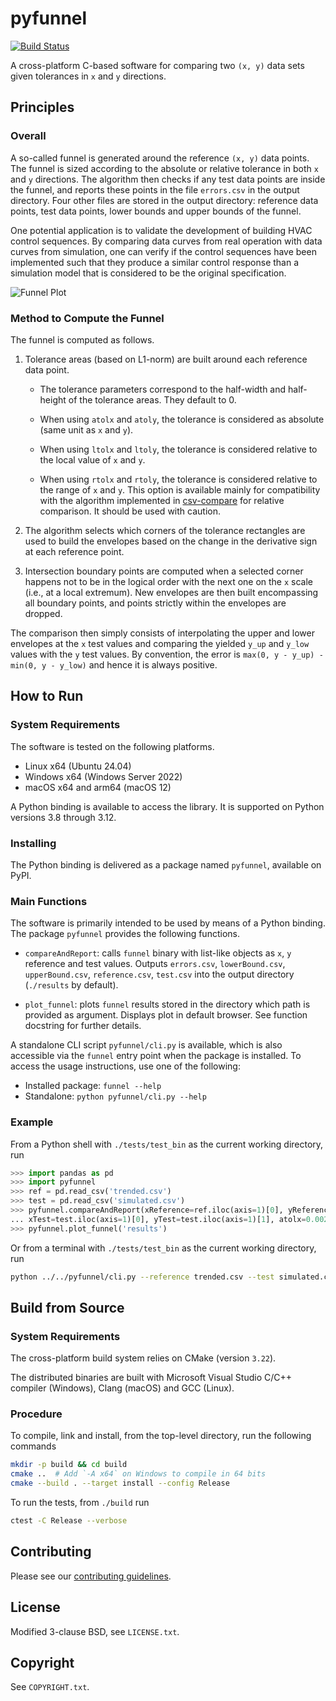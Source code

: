 # pyfunnel

[![Build Status](https://travis-ci.org/lbl-srg/funnel.svg?branch=master)](https://travis-ci.org/lbl-srg/funnel)

A cross-platform C-based software for comparing two `(x, y)` data sets given tolerances in `x` and `y` directions.

## Principles

### Overall

A so-called funnel is generated around the reference `(x, y)` data points.
The funnel is sized according to the absolute or relative tolerance in
both `x` and `y` directions.
The algorithm then checks if any test data points are inside the funnel,
and reports these points in the file `errors.csv` in the output directory.
Four other files are stored in the output directory: reference data points,
test data points, lower bounds and upper bounds of the funnel.

One potential application is to validate the development of building
HVAC control sequences. By comparing data curves from real operation with
data curves from simulation, one can verify if the control sequences
have been implemented such that they produce a similar control response
than a simulation model that is considered to be the original specification.

![Funnel Plot](https://github.com/lbl-srg/funnel/raw/master/img/plot_image.svg)

### Method to Compute the Funnel

The funnel is computed as follows.

1. Tolerance areas (based on L1-norm) are built around each reference data point.
   - The tolerance parameters correspond to the half-width and half-height of the
     tolerance areas. They default to 0.

   - When using `atolx` and `atoly`, the tolerance is considered as absolute
     (same unit as `x` and `y`).

   - When using `ltolx` and `ltoly`, the tolerance is considered relative
     to the local value of `x` and `y`.

   - When using `rtolx` and `rtoly`, the tolerance is considered relative
     to the range of `x` and `y`. This option is available mainly for compatibility with
     the algorithm implemented in [csv-compare](https://github.com/modelica-tools/csv-compare)
     for relative comparison. It should be used with caution.

2. The algorithm selects which corners of the tolerance rectangles
   are used to build the envelopes based on the change in the derivative sign at
   each reference point.

3. Intersection boundary points are computed when a selected corner
   happens not to be in the logical order with the next one on the `x` scale
   (i.e., at a local extremum).
   New envelopes are then built encompassing all boundary points, and points strictly
   within the envelopes are dropped.

The comparison then simply consists of interpolating the upper and lower envelopes
at the `x` test values and comparing the yielded `y_up` and `y_low` values with the `y` test values.
By convention, the error is `max(0, y - y_up) - min(0, y - y_low)` and hence it is always positive.

## How to Run

### System Requirements

The software is tested on the following platforms.

- Linux x64 (Ubuntu 24.04)
- Windows x64 (Windows Server 2022)
- macOS x64 and arm64 (macOS 12)

A Python binding is available to access the library. It is supported on Python versions 3.8 through 3.12.

### Installing

The Python binding is delivered as a package named `pyfunnel`, available on PyPI.

### Main Functions

The software is primarily intended to be used by means of a Python binding.
The package `pyfunnel` provides the following functions.

- `compareAndReport`: calls `funnel` binary with list-like objects as `x`, `y` reference and test values.
  Outputs `errors.csv`, `lowerBound.csv`, `upperBound.csv`, `reference.csv`, `test.csv`
  into the output directory (`./results` by default).

- `plot_funnel`: plots `funnel` results stored in the directory which path is provided as argument.
  Displays plot in default browser. See function docstring for further details.

A standalone CLI script `pyfunnel/cli.py` is available, which is also accessible via the
`funnel` entry point when the package is installed.
To access the usage instructions, use one of the following:

- Installed package: `funnel --help`
- Standalone: `python pyfunnel/cli.py --help`

### Example

From a Python shell with `./tests/test_bin` as the current working directory, run

```python
>>> import pandas as pd
>>> import pyfunnel
>>> ref = pd.read_csv('trended.csv')
>>> test = pd.read_csv('simulated.csv')
>>> pyfunnel.compareAndReport(xReference=ref.iloc(axis=1)[0], yReference=ref.iloc(axis=1)[1],
... xTest=test.iloc(axis=1)[0], yTest=test.iloc(axis=1)[1], atolx=0.002, atoly=0.002)
>>> pyfunnel.plot_funnel('results')
```

Or from a terminal with `./tests/test_bin` as the current working directory, run

```bash
python ../../pyfunnel/cli.py --reference trended.csv --test simulated.csv --atolx 0.002 --atoly 0.002
```

## Build from Source

### System Requirements

The cross-platform build system relies on CMake (version `3.22`).

The distributed binaries are built with Microsoft Visual Studio C/C++ compiler
(Windows), Clang (macOS) and GCC (Linux).

### Procedure

To compile, link and install, from the top-level directory, run the following commands

```bash
mkdir -p build && cd build
cmake ..  # Add `-A x64` on Windows to compile in 64 bits
cmake --build . --target install --config Release
```

To run the tests, from `./build` run

```bash
ctest -C Release --verbose
```

## Contributing

Please see our [contributing guidelines](CONTRIBUTING.md).

## License

Modified 3-clause BSD, see `LICENSE.txt`.

## Copyright

See `COPYRIGHT.txt`.
